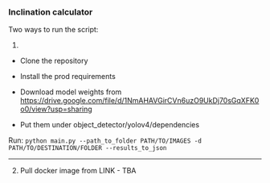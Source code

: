 ### Inclination calculator


Two ways to run the script:

1. 

- Clone the repository

- Install the prod requirements

- Download model weights from https://drive.google.com/file/d/1NmAHAVGirCVn6uzO9UkDj70sGqXFK0o0/view?usp=sharing

- Put them under object_detector/yolov4/dependencies

Run:
```python main.py --path_to_folder PATH/TO/IMAGES -d PATH/TO/DESTINATION/FOLDER --results_to_json```

---
2. Pull docker image from LINK - TBA